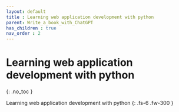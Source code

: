 ```yaml
---
layout: default
title : Learning web application development with python
parent: Write_a_book_with_ChatGPT
has_children : true
nav_order : 2
---
```


# Learning web application development with python
{: .no_toc }

Learning web application development with python
{: .fs-6 .fw-300 }